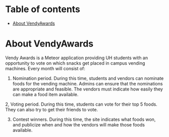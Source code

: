 # Table of contents

* [About VendyAwards](#about-vendyawards)

# About VendyAwards 

Vendy Awards is a Meteor application providing UH students with an opportunity to vote on which snacks get placed in campus vending machines. Every month will consist of:
1. Nomination period. During this time, students and vendors can nominate foods for the vending machine. Admins can ensure that the nominations are appropriate and feasible. The vendors must indicate how easily they can make a food item available.

2, Voting period. During this time, students can vote for their top 5 foods. They can also try to get their friends to vote.

3. Contest winners. During this time, the site indicates what foods won, and publicize when and how the vendors will make those foods available.

